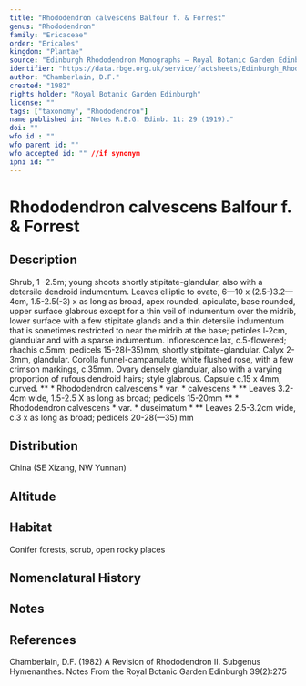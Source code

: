 ```yaml
---
title: "Rhododendron calvescens Balfour f. & Forrest"
genus: "Rhododendron"
family: "Ericaceae"
order: "Ericales"
kingdom: "Plantae"
source: "Edinburgh Rhododendron Monographs – Royal Botanic Garden Edinburgh"
identifier: "https://data.rbge.org.uk/service/factsheets/Edinburgh_Rhododendron_Monographs.xhtml"
author: "Chamberlain, D.F."
created: "1982"
rights holder: "Royal Botanic Garden Edinburgh"
license: ""
tags: ["taxonomy", "Rhododendron"]
name published in: "Notes R.B.G. Edinb. 11: 29 (1919)."
doi: ""
wfo id : ""
wfo parent id: ""
wfo accepted id: "" //if synonym                      
ipni id: ""
---
```


                       

# Rhododendron calvescens Balfour f. & Forrest

## Description
Shrub, 1 -2.5m; young shoots shortly stipitate-glandular, also with a detersile dendroid indumentum. Leaves elliptic to ovate, 6—10 x (2.5-)3.2—4cm, 1.5-2.5(-3) x as long as broad, apex rounded, apiculate, base rounded, upper surface glabrous except for a thin veil of indumentum over the midrib, lower surface with a few stipitate glands and a thin detersile indumentum that is sometimes restricted to near the midrib at the base; petioles l-2cm, glandular and with a sparse indumentum. Inflorescence lax, c.5-flowered; rhachis c.5mm; pedicels 15-28(-35)mm, shortly stipitate-glandular. Calyx 2-3mm, glandular. Corolla funnel-campanulate, white flushed rose, with a few crimson markings, c.35mm. Ovary densely glandular, also with a varying proportion of rufous dendroid hairs; style glabrous. Capsule c.15 x 4mm, curved. ** * Rhododendron calvescens * var. * calvescens * ** Leaves 3.2-4cm wide, 1.5-2.5 X as long as broad; pedicels 15-20mm ** * Rhododendron calvescens * var. * duseimatum * ** Leaves 2.5-3.2cm wide, c.3 x as long as broad; pedicels 20-28(—35) mm

## Distribution
China (SE Xizang, NW Yunnan)

## Altitude


## Habitat
Conifer forests, scrub, open rocky places

## Nomenclatural History

                       
## Notes


## References

Chamberlain, D.F. (1982) A Revision of Rhododendron II. Subgenus Hymenanthes. Notes From the Royal Botanic Garden Edinburgh 39(2):275
